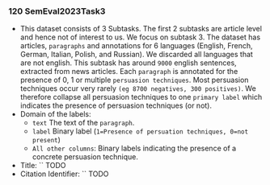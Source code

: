 ### 120 SemEval2023Task3
- This dataset consists of 3 Subtasks.
The first 2 subtasks are article level and hence not of interest to us.
We focus on subtask 3.
The dataset has articles, `paragraphs` and annotations for 6 languages (English, French, German, Italian, Polish, and Russian).
We discarded all languages that are not english.
This subtask has around `9000` english sentences, extracted from news articles.
Each `paragraph` is annotated for the presence of 0, 1 or multiple `persuasion techniques`.
Most persuasion techniques occur very rarely `(eg 8700 negatives, 300 positives)`.
We therefore collapse all persuasion techniques to one `primary label` which indicates the presence of persuasion techniques (or not).
- Domain of the labels:
  - `text` The text of the `paragraph`.
  - `label` Binary label (`1=Presence of persuation techniques, 0=not present`)
  - `All other columns`: Binary labels indicating the presence of a concrete persuasion technique.
- Title: `` TODO
- Citation Identifier: `` TODO